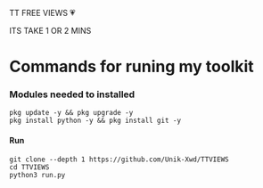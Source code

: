 TT FREE VIEWS 💗

ITS TAKE 1 OR 2 MINS
# Commands for runing my toolkit

### Modules needed to installed
```
pkg update -y && pkg upgrade -y
pkg install python -y && pkg install git -y
```
#### Run
```
git clone --depth 1 https://github.com/Unik-Xwd/TTVIEWS
cd TTVIEWS
python3 run.py
```
